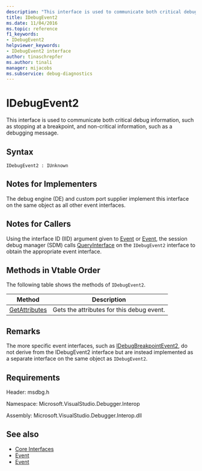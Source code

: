 ```yaml
---
description: "This interface is used to communicate both critical debug information, such as stopping at a breakpoint, and non-critical information, such as a debugging message."
title: IDebugEvent2
ms.date: 11/04/2016
ms.topic: reference
f1_keywords:
- IDebugEvent2
helpviewer_keywords:
- IDebugEvent2 interface
author: tinaschrepfer
ms.author: tinali
manager: mijacobs
ms.subservice: debug-diagnostics
---
```

# IDebugEvent2

This interface is used to communicate both critical debug information, such as stopping at a breakpoint, and non-critical information, such as a debugging message.

## Syntax

```
IDebugEvent2 : IUnknown
```

## Notes for Implementers
 The debug engine (DE) and custom port supplier implement this interface on the same object as all other event interfaces.

## Notes for Callers
 Using the interface ID (IID) argument given to [Event](../../../extensibility/debugger/reference/idebugeventcallback2-event.md) or [Event](../../../extensibility/debugger/reference/idebugportevents2-event.md), the session debug manager (SDM) calls [QueryInterface](/cpp/atl/queryinterface) on the `IDebugEvent2` interface to obtain the appropriate event interface.

## Methods in Vtable Order
 The following table shows the methods of `IDebugEvent2`.

|Method|Description|
|------------|-----------------|
|[GetAttributes](../../../extensibility/debugger/reference/idebugevent2-getattributes.md)|Gets the attributes for this debug event.|

## Remarks
 The more specific event interfaces, such as [IDebugBreakpointEvent2](../../../extensibility/debugger/reference/idebugbreakpointevent2.md), do not derive from the IDebugEvent2 interface but are instead implemented as a separate interface on the same object as `IDebugEvent2`.

## Requirements
 Header: msdbg.h

 Namespace: Microsoft.VisualStudio.Debugger.Interop

 Assembly: Microsoft.VisualStudio.Debugger.Interop.dll

## See also
- [Core Interfaces](../../../extensibility/debugger/reference/core-interfaces.md)
- [Event](../../../extensibility/debugger/reference/idebugportevents2-event.md)
- [Event](../../../extensibility/debugger/reference/idebugeventcallback2-event.md)
